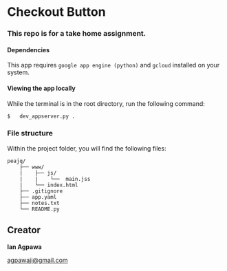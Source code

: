 # Checkout Button    

### This repo is for a take home assignment.  

#### Dependencies
This app requires `google app engine (python)` and `gcloud` installed on your system.

#### Viewing the app locally
While the terminal is in the root directory, run the following command:
```
$   dev_appserver.py .
```

### File structure
Within the project folder, you will find the following files:

```
peajq/
    ├── www/
    |    ├── js/
    |    |    └──  main.jss
    |    └── index.html
    ├── .gitignore
    ├── app.yaml
    ├── notes.txt
    └── README.py
```

## Creator

**Ian Agpawa**

 agpawaji@gmail.com
